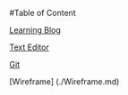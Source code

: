 #Table of Content

[Learning Blog](LearningBlog.md)

[Text Editor](TextEditor.md)

[Git](Git.md)

[Wireframe] (./Wireframe.md)
